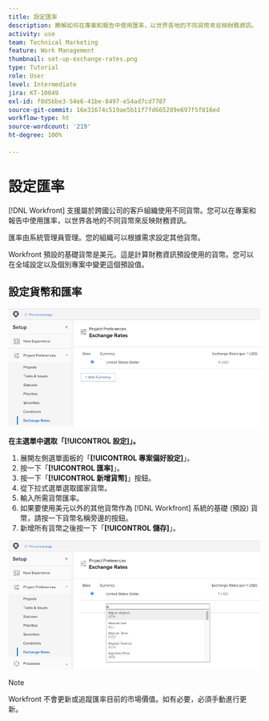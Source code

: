 ```yaml
---
title: 設定匯率
description: 瞭解如何在專案和報告中使用匯率，以世界各地的不同貨幣來反映財務資訊。
activity: use
team: Technical Marketing
feature: Work Management
thumbnail: set-up-exchange-rates.png
type: Tutorial
role: User
level: Intermediate
jira: KT-10049
exl-id: f0d5bbe3-54e6-41be-8497-e54ad7cd7707
source-git-commit: 16e31674c519ae5b11f7fd665289e697f5f816ed
workflow-type: ht
source-wordcount: '219'
ht-degree: 100%

---
```


# 設定匯率

[!DNL Workfront] 支援屬於跨國公司的客戶組織使用不同貨幣。您可以在專案和報告中使用匯率，以世界各地的不同貨幣來反映財務資訊。

匯率由系統管理員管理。您的組織可以根據需求設定其他貨幣。

Workfront 預設的基礎貨幣是美元。這是計算財務資訊預設使用的貨幣。您可以在全域設定以及個別專案中變更這個預設值。

## 設定貨幣和匯率

![影像顯示選取匯率](assets/setting-up-finances-4.png)

**在主選單中選取「[!UICONTROL 設定]」。**

1. 展開左側選單面板的「**[!UICONTROL 專案偏好設定]**」。
1. 按一下「**[!UICONTROL 匯率]**」。
1. 按一下「**[!UICONTROL 新增貨幣]**」按鈕。
1. 從下拉式選單選取國家貨幣。
1. 輸入所需貨幣匯率。
1. 如果要使用美元以外的其他貨幣作為 [!DNL Workfront] 系統的基礎 (預設) 貨幣，請按一下貨幣名稱旁邊的按鈕。
1. 新增所有貨幣之後按一下「**[!UICONTROL 儲存]**」。

![影像顯示在匯率清單中新增貨幣](assets/setting-up-finances-5.png)

>[!NOTE]
>
>Workfront 不會更新或追蹤匯率目前的市場價值。如有必要，必須手動進行更新。
